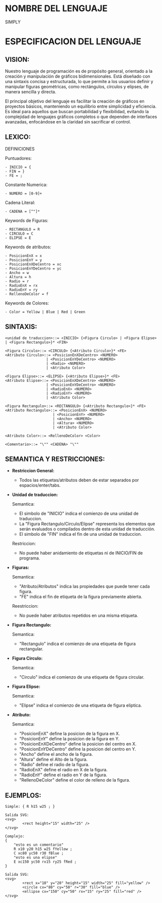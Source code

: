 # NOMBRE DEL LENGUAJE

SIMPLY

# ESPECIFICACION DEL LENGUAJE

## VISION:

Nuestro lenguaje de programación es de propósito general, orientado a la creación y manipulación de gráficos bidimensionales. Está diseñado con una sintaxis concisa y estructurada, lo que permite a los usuarios definir y manipular figuras geométricas, como rectángulos, círculos y elipses, de manera sencilla y directa.

El principal objetivo del lenguaje es facilitar la creación de gráficos en proyectos básicos, manteniendo un equilibrio entre simplicidad y eficiencia. Es ideal para aquellos que buscan portabilidad y flexibilidad, evitando la complejidad de lenguajes gráficos completos o que dependen de interfaces avanzadas, enfocándose en la claridad sin sacrificar el control.

## LEXICO:

DEFINICIONES  

Puntuadores:
~~~
- INICIO = { 
- FIN = } 
- FE = ;
~~~

Constante Numerica:
~~~
- NUMERO = [0-9]+
~~~

Cadena Literal:
~~~
- CADENA = [^"]*
~~~

Keywords de Figuras:
~~~
- RECTANGULO = R
- CIRCULO = C
- ELIPSE = E
~~~

Keywords de atributos:
~~~
- PosicionEnX = x
- PosicionEnY = y 
- PosicionEnXDeCentro = xc
- PosicionEnYDeCentro = yc 
- Ancho = w
- Altura = h
- Radio = r
- RadioEnX = rx
- RadioEnY = ry
- RellenoDeColor = f
~~~

Keywords de Colores:
~~~
- Color = Yellow | Blue | Red | Green
~~~

## SINTAXIS: 

~~~
<unidad de traduccion>::= <INICIO> {<Figura Circulo> | <Figura Elipse> | <Figura Rectangulo>}* <FIN>
~~~
~~~
<Figura Circulo>::= <CIRCULO> {<Atributo Circulo>}* <FE>
<Atributo Circulo>::= <PosicionEnXDeCentro> <NUMERO>
                   | <PosicionEnYDeCentro> <NUMERO>
                   | <Radio> <NUMERO>
                   | <Atributo Color>
~~~
~~~
<Figura Elipse>::= <ELIPSE> {<Atributo Elipse>}* <FE>
<Atributo Elipse>::= <PosicionEnXDeCentro> <NUMERO>
                   | <PosicionEnYDeCentro> <NUMERO>
                   | <RadioEnX> <NUMERO>
                   | <RadioEnY> <NUMERO>
                   | <Atributo Color>
~~~
~~~
<Figura Rectangulo>::= <RECTANGULO> {<Atributo Rectangulo>}* <FE>
<Atributo Rectangulo>::= <PosicionEnX> <NUMERO>  
                      | <PosicionEnY> <NUMERO>
                      | <Ancho> <NUMERO>  
                      | <Altura> <NUMERO>
                      | <Atributo Color>
~~~
~~~
<Atributo Color>::= <RellenoDeColor> <Color>  
~~~
~~~
<Comentario>::= "\"" <CADENA> "\""
~~~

## SEMANTICA Y RESTRICCIONES: 
- **Restriccion General:**
  - Todos las etiquetas/atributos deben de estar separados por espacios/enter/tabs.
- **Unidad de traduccion:**
  
  Semantica:
  - El simbolo de "INICIO" indica el comienzo de una unidad de traduccion.
  - La "Figura Rectangulo/Circulo/Elipse" representa los elementos que serán evaluados o compilados dentro de esta unidad de traducción.
  - El simbolo de "FIN" indica el fin de una unidad de traduccion.
    
  Restriccion:
  - No puede haber anidamiento de etiquetas ni de INICIO/FIN de programa.

- **Figuras:**  
  
  Semantica:
  - "Atributo/Atributos" indica las propiedades que puede tener cada figura.
  - "FE" indica el fin de etiqueta de la figura previamente abierta.

  Reestriccion:
  - No puede haber atributos repetidos en una misma etiqueta.

- **Figura Rectangulo:**
  
  Semantica:
  - "Rectangulo" indica el comienzo de una etiqueta de figura rectangular.
 
- **Figura Circulo:**  
  
  Semantica:
  - "Circulo" indica el comienzo de una etiqueta de figura circular.

- **Figura Elipse:**  
  
  Semantica:  
  - "Elipse" indica el comienzo de una etiqueta de figura eliptica.
      
- **Atributo:**
  
  Semantica:  
  - "PosicionEnX" define la posicion de la figura en X.
  - "PosicionEnY" define la posicion de la figura en Y.
  - "PosicionEnXDeCentro" define la posicion del centro en X.
  - "PosicionEnYDeCentro" define la posicion del centro en Y.
  - "Ancho" define el ancho de la figura.
  - "Altura" define el Alto de la figura.
  - "Radio" define el radio de la figura.
  - "RadioEnX" define el radio en X de la figura.
  - "RadioEnY" define el radio en Y de la figura.
  - "RellenoDeColor" define el color de relleno de la figura.

## EJEMPLOS:
~~~
Simple: { R h15 w25 ; }

Salida SVG:
<svg>
        <rect height="15" width="25" />
</svg>
~~~
~~~
Complejo:
{
    "esto es un comentario"
    R x10 y20 h15 w25 fYellow ;
    C xc80 yc50 r30 fBlue ;
    "esto es una elipse"
    E xc150 yc50 rx15 ry25 fRed ;
}

Salida SVG:
<svg>
        <rect x="10" y="20" height="15" width="25" fill="yellow" />
        <circle cx="80" cy="50" r="30" fill="blue" />
        <ellipse cx="150" cy="50" rx="15" ry="25" fill="red" />
</svg>
~~~
